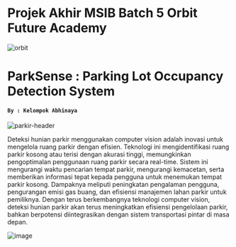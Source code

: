 # Projek Akhir MSIB Batch 5 Orbit Future Academy
![orbit](https://github.com/hallosayaimroatubelajargithub/kelompok-abhinaya-ofa/assets/107184872/65d56e57-a027-4bce-a155-770a2dd76e93)
# ParkSense : Parking Lot Occupancy Detection System 
#### `By : Kelompok Abhinaya`
![parkir-header](https://github.com/hallosayaimroatubelajargithub/kelompok-abhinaya-ofa/assets/107184872/acd3d688-5fe5-4580-9bb7-b8cf913c4700)

Deteksi hunian parkir menggunakan computer vision adalah inovasi untuk mengelola ruang parkir dengan efisien. Teknologi ini mengidentifikasi ruang parkir kosong atau terisi dengan akurasi tinggi, memungkinkan pengoptimalan penggunaan ruang parkir secara real-time. Sistem ini mengurangi waktu pencarian tempat parkir, mengurangi kemacetan, serta memberikan informasi tepat kepada pengguna untuk menemukan tempat parkir kosong. Dampaknya meliputi peningkatan pengalaman pengguna, pengurangan emisi gas buang, dan efisiensi manajemen lahan parkir untuk pemiliknya. Dengan terus berkembangnya teknologi computer vision, deteksi hunian parkir akan terus meningkatkan efisiensi pengelolaan parkir, bahkan berpotensi diintegrasikan dengan sistem transportasi pintar di masa depan.

![image](https://github.com/hallosayaimroatubelajargithub/kelompok-abhinaya-ofa/assets/107184872/cf47177c-37b8-4352-81b2-207ea772a18f)
